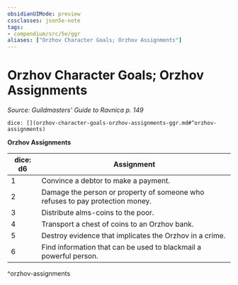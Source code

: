 ```yaml
---
obsidianUIMode: preview
cssclasses: json5e-note
tags:
- compendium/src/5e/ggr
aliases: ["Orzhov Character Goals; Orzhov Assignments"]
---
```

# Orzhov Character Goals; Orzhov Assignments
*Source: Guildmasters' Guide to Ravnica p. 149* 

`dice: [](orzhov-character-goals-orzhov-assignments-ggr.md#^orzhov-assignments)`

**Orzhov Assignments**

| dice: d6 | Assignment |
|----------|------------|
| 1 | Convince a debtor to make a payment. |
| 2 | Damage the person or property of someone who refuses to pay protection money. |
| 3 | Distribute alms-coins to the poor. |
| 4 | Transport a chest of coins to an Orzhov bank. |
| 5 | Destroy evidence that implicates the Orzhov in a crime. |
| 6 | Find information that can be used to blackmail a powerful person. |
^orzhov-assignments